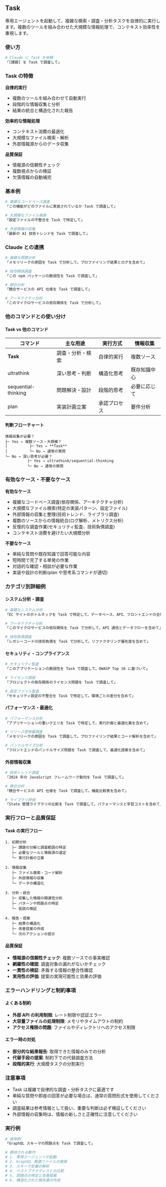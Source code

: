 ## Task

専用エージェントを起動して、複雑な検索・調査・分析タスクを自律的に実行します。複数のツールを組み合わせた大規模な情報処理で、コンテキスト効率性を重視します。

### 使い方

```bash
# Claude に Task を依頼
「[課題] を Task で調査して」
```

### Task の特徴

**自律的実行**

- 複数のツールを組み合わせて自動実行
- 段階的な情報収集と分析
- 結果の統合と構造化された報告

**効率的な情報処理**

- コンテキスト消費の最適化
- 大規模なファイル検索・解析
- 外部情報源からのデータ収集

**品質保証**

- 情報源の信頼性チェック
- 複数視点からの検証
- 欠落情報の自動補完

### 基本例

```bash
# 複雑なコードベース調査
「この機能がどのファイルに実装されているか Task で調査して」

# 大規模なファイル検索
「設定ファイルの不整合を Task で特定して」

# 外部情報の収集
「最新の AI 技術トレンドを Task で調査して」
```

### Claude との連携

```bash
# 複雑な問題分析
「メモリリークの原因を Task で分析して。プロファイリング結果とログを含めて」

# 依存関係調査
「この npm パッケージの脆弱性を Task で調査して」

# 競合分析
「競合サービスの API 仕様を Task で調査して」

# アーキテクチャ分析
「このマイクロサービスの依存関係を Task で分析して」
```

### 他のコマンドとの使い分け

#### Task vs 他のコマンド

| コマンド | 主な用途 | 実行方式 | 情報収集 |
|---------|---------|----------|----------|
| **Task** | 調査・分析・検索 | 自律的実行 | 複数ソース |
| ultrathink | 深い思考・判断 | 構造化思考 | 既存知識中心 |
| sequential-thinking | 問題解決・設計 | 段階的思考 | 必要に応じて |
| plan | 実装計画立案 | 承認プロセス | 要件分析 |

#### 判断フローチャート

```
情報収集が必要？
├─ Yes → 複数ソース・大規模？
│          ├─ Yes → **Task**
│          └─ No → 通常の質問
└─ No → 深い思考が必要？
          ├─ Yes → ultrathink/sequential-thinking
          └─ No → 通常の質問
```

### 有効なケース・不要なケース

**有効なケース**

- 複雑なコードベース調査(依存関係、アーキテクチャ分析)
- 大規模なファイル検索(特定の実装パターン、設定ファイル)
- 外部情報の収集と整理(技術トレンド、ライブラリ調査)
- 複数のソースからの情報統合(ログ解析、メトリクス分析)
- 反復的な調査作業(セキュリティ監査、技術負債調査)
- コンテキスト消費を避けたい大規模分析

**不要なケース**

- 単純な質問や既存知識で回答可能な内容
- 短時間で完了する単発の作業
- 対話的な確認・相談が必要な作業
- 実装や設計の判断(plan や思考系コマンドが適切)

### カテゴリ別詳細例

#### システム分析・調査

```bash
# 複雑なシステム分析
「EC サイトのボトルネックを Task で特定して。データベース、API、フロントエンドの全体を調査」

# アーキテクチャ分析
「このマイクロサービスの依存関係を Task で分析して。API 通信とデータフローを含めて」

# 技術負債調査
「レガシーコードの技術負債を Task で分析して。リファクタリング優先度を含めて」
```

#### セキュリティ・コンプライアンス

```bash
# セキュリティ監査
「このアプリケーションの脆弱性を Task で調査して。OWASP Top 10 に基づいて」

# ライセンス調査
「プロジェクトの依存関係のライセンス問題を Task で調査して」

# 設定ファイル監査
「セキュリティ設定の不整合を Task で特定して。環境ごとの差分を含めて」
```

#### パフォーマンス・最適化

```bash
# パフォーマンス分析
「アプリケーションの重いクエリを Task で特定して。実行計画と最適化案を含めて」

# リソース使用量調査
「メモリリークの原因を Task で調査して。プロファイリング結果とコード解析を含めて」

# バンドルサイズ分析
「フロントエンドのバンドルサイズ問題を Task で調査して。最適化提案を含めて」
```

#### 外部情報収集

```bash
# 技術トレンド調査
「2024 年の JavaScript フレームワーク動向を Task で調査して」

# 競合分析
「競合サービスの API 仕様を Task で調査して。機能比較表を含めて」

# ライブラリ評価
「State 管理ライブラリの比較を Task で調査して。パフォーマンスと学習コストを含めて」
```

### 実行フローと品質保証

#### Task の実行フロー

```
1. 初期分析
   ├─ 課題の分解と調査範囲の特定
   ├─ 必要なツールと情報源の選定
   └─ 実行計画の立案

2. 情報収集
   ├─ ファイル検索・コード解析
   ├─ 外部情報の収集
   └─ データの構造化

3. 分析・統合
   ├─ 収集した情報の関連性分析
   ├─ パターンや問題点の特定
   └─ 仮説の検証

4. 報告・提案
   ├─ 結果の構造化
   ├─ 改善提案の作成
   └─ 次のアクションの提示
```

#### 品質保証

- **情報源の信頼性チェック**: 複数ソースでの事実確認
- **網羅性の確認**: 調査対象の漏れがないかチェック
- **一貫性の検証**: 矛盾する情報の整合性確認
- **実用性の評価**: 提案の実現可能性と効果の評価

### エラーハンドリングと制約事項

#### よくある制約

- **外部 API の利用制限**: レート制限や認証エラー
- **大容量ファイルの処理制限**: メモリやタイムアウトの制約
- **アクセス権限の問題**: ファイルやディレクトリへのアクセス制限

#### エラー時の対処

- **部分的な結果報告**: 取得できた情報のみでの分析
- **代替手段の提案**: 制約下での代替調査方法
- **段階的実行**: 大規模タスクの分割実行

### 注意事項

- Task は複雑で自律的な調査・分析タスクに最適です
- 単純な質問や即座の回答が必要な場合は、通常の質問形式を使用してください
- 調査結果は参考情報として扱い、重要な判断は必ず検証してください
- 外部情報の収集時は、情報の新しさと正確性に注意してください

### 実行例

```bash
# 使用例
「GraphQL スキーマの問題点を Task で調査して」

# 期待される動作
# 1. 専用エージェントが起動
# 2. GraphQL 関連ファイルの検索
# 3. スキーマ定義の解析
# 4. ベストプラクティスとの比較
# 5. 問題点の特定と改善提案
# 6. 構造化された報告書の作成
```

